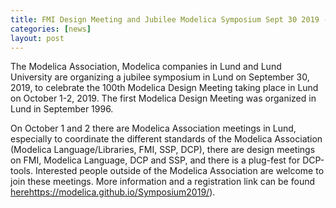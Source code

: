 ```yaml
---
title: FMI Design Meeting and Jubilee Modelica Symposium Sept 30 2019 - Oct 1 and 2 2019, Lund (Sweden)
categories: [news]
layout: post
---
```

The Modelica Association, Modelica companies in Lund and Lund University are organizing a jubilee symposium in Lund on 
September 30, 2019, to celebrate the 100th Modelica Design Meeting taking place in Lund on October 1-2, 2019. 
The first Modelica Design Meeting was organized in Lund in September 1996.

On October 1 and 2 there are Modelica Association meetings in Lund, especially to coordinate the different standards of the 
Modelica Association (Modelica Language/Libraries, FMI, SSP, DCP), there are design meetings on FMI, Modelica Language, DCP and SSP, 
and there is a plug-fest for DCP-tools. Interested people outside of the Modelica Association are welcome to join these meetings. 
More information and a registration link can be found [here]()https://modelica.github.io/Symposium2019/).

